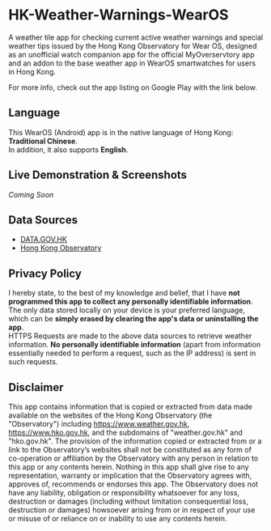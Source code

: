 # HK-Weather-Warnings-WearOS
A weather tile app for checking current active weather warnings and special weather tips issued by the Hong Kong Observatory for Wear OS, designed as an unofficial watch companion app for the official MyOverservtory app and an addon to the base weather app in WearOS smartwatches for users in Hong Kong.

For more info, check out the app listing on Google Play with the link below.

## Language
This WearOS (Android) app is in the native language of Hong Kong: **Traditional Chinese**.<br>
In addition, it also supports **English**.

## Live Demonstration & Screenshots
*Coming Soon*

## Data Sources
- [DATA.GOV.HK](https://data.gov.hk)
- [Hong Kong Observatory](https://www.hko.gov.hk)

## Privacy Policy
I hereby state, to the best of my knowledge and belief, that I have **not programmed this app to collect any personally identifiable information**.<br>
The only data stored locally on your device is your preferred language, which can be **simply erased by clearing the app's data or uninstalling the app**.<br>
HTTPS Requests are made to the above data sources to retrieve weather information. **No personally identifiable information** (apart from information essentially needed to perform a request, such as the IP address) is sent in such requests.

## Disclaimer
This app contains information that is copied or extracted from data made available on the websites of the Hong Kong Observatory (the "Observatory") including https://www.weather.gov.hk, https://www.hko.gov.hk, and the subdomains of "weather.gov.hk" and "hko.gov.hk". The provision of the information copied or extracted from or a link to the Observatory’s websites shall not be constituted as any form of co-operation or affiliation by the Observatory with any person in relation to this app or any contents herein. Nothing in this app shall give rise to any representation, warranty or implication that the Observatory agrees with, approves of, recommends or endorses this app. The Observatory does not have any liability, obligation or responsibility whatsoever for any loss, destruction or damages (including without limitation consequential loss, destruction or damages) howsoever arising from or in respect of your use or misuse of or reliance on or inability to use any contents herein.
